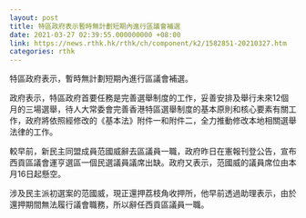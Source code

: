 ```yaml
---
layout: post
title: 特區政府表示暫時無計劃短期內進行區議會補選
date: 2021-03-27 02:39:55.000000000 +08:00
link: https://news.rthk.hk/rthk/ch/component/k2/1582851-20210327.htm
categories: rthk
---
```


特區政府表示，暫時無計劃短期內進行區議會補選。

政府表示，特區政府首要任務是完善選舉制度的工作，妥善安排及舉行未來12個月的三場選舉，待人大常委會完善香港特區選舉制度的基本原則和核心要素有關工作，政府將依照經修改的《基本法》附件一和附件二，全力推動修改本地相關選舉法律的工作。

較早前，新民主同盟成員范國威辭去區議員一職，政府昨日在憲報刊登公告，宣布西貢區議會運亨選區一個民選議員議席出缺。政府又表示，范國威的議員席位由本月16日起懸空。

涉及民主派初選案的范國威，現正還押荔枝角收押所，他早前透過助理表示，由於還押期間無法履行議會職務，所以辭任西貢區議員一職。
